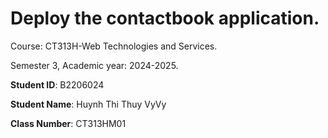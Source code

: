 # Deploy the contactbook application.

Course: CT313H-Web Technologies and Services.

Semester 3, Academic year: 2024-2025.

**Student ID**: B2206024

**Student Name**: Huynh Thi Thuy VyVy

**Class Number**: CT313HM01
